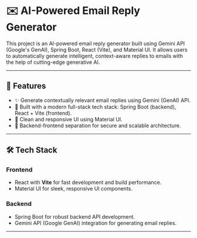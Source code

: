 # ✉️ AI-Powered Email Reply Generator

This project is an AI-powered email reply generator built using Gemini API (Google's GenAI), Spring Boot, React (Vite), and Material UI. It allows users to automatically generate intelligent, context-aware replies to emails with the help of cutting-edge generative AI.

--------------

## 🧠 Features

- ✨ Generate contextually relevant email replies using Gemini (GenAI) API.
- 🚀 Built with a modern full-stack tech stack: Spring Boot (backend), React + Vite (frontend).
- 🎨 Clean and responsive UI using Material UI.
- 🔐 Backend-frontend separation for secure and scalable architecture.

-------------

## 🛠️ Tech Stack

### Frontend
- React with **Vite** for fast development and build performance.
- Material UI for sleek, responsive UI components.

### Backend
- Spring Boot for robust backend API development.
- Gemini API (Google GenAI) integration for generating email replies.

----------
